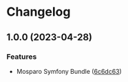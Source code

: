 # Changelog

## 1.0.0 (2023-04-28)

### Features

* Mosparo Symfony Bundle ([6c6dc63](https://github.com/arnaud-ritti/mosparo-bundle/commit/6c6dc63d321ff16baac83e4df11e5f7540b63e30))
